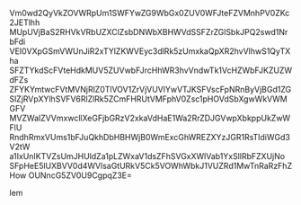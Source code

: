 Vm0wd2QyVkZOVWRpUm1SWFYwZG9WbGx0ZUV0WFJteFZVMnhPV0ZKc2JETlhh
MUpUVjBaS2RHVkVRbUZXClZsbDNWbXBHWVdSSFZrZGlSbkJPQ2swd1NrbFdi
VEI0VXpGSmVWUnJiR2xTYlZKWVEyc3dlRk5zUmxkaQpXR2hvVlhwS1QyTXha
SFZTYkdScFVteHdkMUV5ZUVwbFJrcHhWR3hvVndwTk1VcHZWbFJKZUZWdFZs
ZFYKYmtwcFVtMVNjRlZ0TlVOV1ZrVjVUVlYwVTJKSFVscFpNRnByVjBGd1ZG
SlZjRVpXYlhSVFV6RlZlRk5ZCmFHRUtVMFphV0Zsc1pHOVdSbXgwWkVWMGFV
MVZWalZVVmxwcllXeGFjbGRzV2xkaVdHaE1Wa2RrZDJGVwpXbkppUkZwWFlU
RndhRmxVUms1bFJuQkhDbHBHWjB0WmExcGhWREZXYzJGR1RsTldiWGd3V2tW
a1IxUnIKTVZsUmJHUldZa1pLZWxaV1dsZFhSVGxXWlVab1YxSllRbFZXUjNo
SFpHeE5lUXBVV0d4WVlsaGtURkV5Ck5VOWhWbkJ1VUZRd1MwTnRaRzFhZHow
OUNncG5ZV0U9CgpqZ3E=

lem